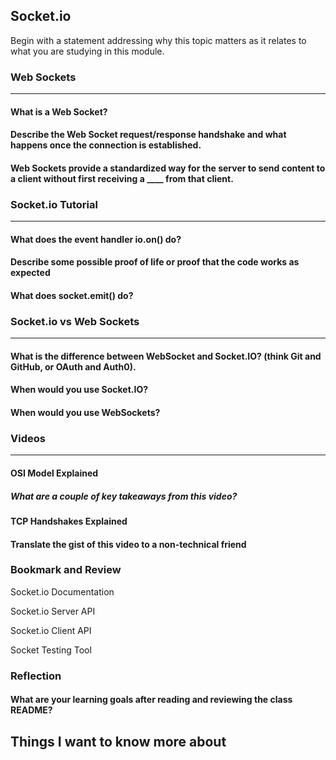 ## Socket.io


Begin with a statement addressing why this topic matters as it relates to what you are studying in this module.


### Web Sockets
___

#### What is a Web Socket?

#### Describe the Web Socket request/response handshake and what happens once the connection is established.
#### Web Sockets provide a standardized way for the server to send content to a client without first receiving a ____ from that client.


### Socket.io Tutorial
___

#### What does the event handler io.on() do?
#### Describe some possible proof of life or proof that the code works as expected
#### What does socket.emit() do?


### Socket.io vs Web Sockets
___

#### What is the difference between WebSocket and Socket.IO? (think Git and GitHub, or OAuth and Auth0).
#### When would you use Socket.IO?
#### When would you use WebSockets?


### Videos
___
#### OSI Model Explained

##### What are a couple of key takeaways from this video?

#### TCP Handshakes Explained

#### Translate the gist of this video to a non-technical friend


### Bookmark and Review

Socket.io Documentation

Socket.io Server API

Socket.io Client API

Socket Testing Tool

### Reflection

#### What are your learning goals after reading and reviewing the class README?


## Things I want to know more about